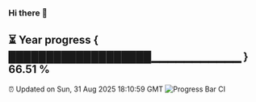 ### Hi there 👋
⏳ Year progress { ███████████████████▁▁▁▁▁▁▁▁▁▁▁ } 66.51 %
---
⏰ Updated on Sun, 31 Aug 2025 18:10:59 GMT
![Progress Bar CI](https://github.com/Moyi321/Moyi321/workflows/Progress%20Bar%20CI/badge.svg)
